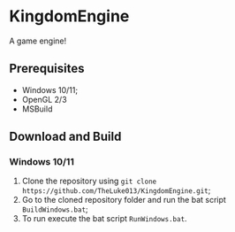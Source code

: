 # KingdomEngine
A game engine!

## Prerequisites
- Windows 10/11;
- OpenGL 2/3
- MSBuild

## Download and Build
### Windows 10/11
1. Clone the repository using `git clone https://github.com/TheLuke013/KingdomEngine.git`;
2. Go to the cloned repository folder and run the bat script `BuildWindows.bat`;
3. To run execute the bat script `RunWindows.bat`.
